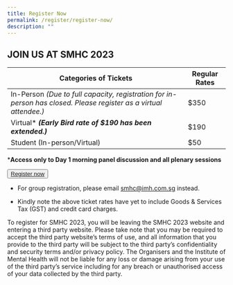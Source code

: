 ```yaml
---
title: Register Now
permalink: /register/register-now/
description: ""
---
```

## JOIN US AT SMHC 2023


| Categories of Tickets | Regular Rates |
| -------- | -------- |
| In-Person *(Due to full capacity, registration for in-person has closed. Please register as a virtual attendee.)* | $350     |
| Virtual* ***(Early Bird rate of $190 has been extended.)***  | $190     |
| Student (In-person/Virtual) | $50     |

***Access only to Day 1 morning panel discussion and all plenary sessions**

<button class="my-button"><a href="https://events.miceneurol.com/singapore-mental-health-conference-2023/register/Site/Register">Register now</a></button>

* For group registration, please email smhc@imh.com.sg instead.

* Kindly note the above ticket rates have yet to include Goods &amp; Services Tax (GST) and credit card charges. 

To register for SMHC 2023, you will be leaving the SMHC 2023 website and entering a third party website. Please take note that you may be required to accept the third party website’s terms of use, and all information that you provide to the third party will be subject to the third party’s confidentiality and security terms and/or privacy policy. The Organisers and the Institute of Mental Health will not be liable for any loss or damage arising from your use of the third party’s service including for any breach or unauthorised access of your data collected by the third party.